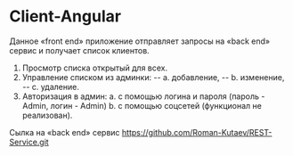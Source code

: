 # Client-Angular
Данное «front end» приложение отправляет запросы на «back end» сервис и получает список клиентов.
1) Просмотр списка открытый для всех.
2) Управление списком из админки:
-- a. добавление,
-- b. изменение,
-- с. удаление.
3) Авторизация в админ:
  a. с помощью логина и пароля (пароль - Admin, логин - Admin)
  b. с помощью соцсетей (функционал не реализован).
  
  Сылка на «back end» сервис https://github.com/Roman-Kutaev/REST-Service.git
